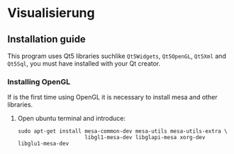 # Visualisierung

## Installation guide

This program uses Qt5 libraries suchlike `Qt5Widgets`, `Qt5OpenGL`, `Qt5Xml` and `Qt5Sql`, you must have installed with your Qt creator.

### Installing OpenGL

  If is the first time using OpenGL it is necessary to install mesa and other libraries.

  1. Open ubuntu terminal and introduce:
     ```shell
     sudo apt-get install mesa-common-dev mesa-utils mesa-utils-extra \
                          libgl1-mesa-dev libglapi-mesa xorg-dev libglu1-mesa-dev

     ```
